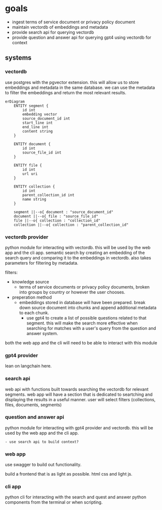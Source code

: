 # goals

- ingest terms of service document or privacy policy document
- maintain vectordb of embeddings and metadata
- provide search api for querying vectordb
- provide question and answer api for querying gpt4 using vectordb for context

## systems

### vectordb
use postgres with the pgvector extension. this will allow us to store embeddings and metadata in the same database. we can use the metadata to filter the embeddings and return the most relevant results.

```mermaid
erDiagram
    ENTITY segment {
        id int
        embedding vector
        source_document_id int
        start_line int
        end_line int
        content string
    }

    ENTITY document {
        id int
        source_file_id int
    }

    ENTITY file {
        id int
        url uri
    }

    ENTITY collection {
        id int
        parent_collection_id int
        name string
    }

    segment ||--o{ document : "source_document_id"
    document ||--o{ file : "source_file_id"
    file ||--o{ collection : "collection_id"
    collection ||--o{ collection : "parent_collection_id"
```

### vectordb provider
python module for interacting with vectordb. this will be used by the web app and the cli app. semantic search by creating an embedding of the search query and comparing it to the embeddings in vectordb. also takes parameters for filtering by metadata.

filters:
- knowledge source
    - terms of service documents or privacy policy documents, broken into groups by country or however the user chooses.
- preperation method
    - embeddings stored in database will have been prepared. break down source document into chunks and append additional metadata to each chunk. 
        - use gpt4 to create a list of possible questions related to that segment. this will make the search more effective when searching for matches with a user's query from the question and answer system.

both the web app and the cli will need to be able to interact with this module

### gpt4 provider
lean on langchain here.

### search api
web api with functions built towards searching the vectordb for relevant segments. web app will have a section that is dedicated to seartching and displaying the results in a useful manner. user will select filters (collections, files, documents, segments)


### question and answer api
python module for interacting with gpt4 provider and vectordb. this will be used by the web app and the cli app.



    - use search api to build context?
### web app
use swagger to build out functionality.

build a frontend that is as light as possible. html css and light js.
### cli app
python cli for interacting with the search and quest and answer python components from the terminal or when scripting.